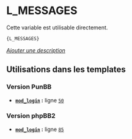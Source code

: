 # L_MESSAGES


Cette variable est utilisable directement.

```html
{L_MESSAGES}
```

[*Ajouter une description*](https://fa-tvars.appspot.com/var/L_MESSAGES)

## Utilisations dans les templates

### Version PunBB
* __[`mod_login`](../tpl/var/punbb/mod_login.md#readme) :__ ligne [`50`](../tpl/src/punbb/mod_login.tpl#L50)

### Version phpBB2
* __[`mod_login`](../tpl/var/subsilver/mod_login.md#readme) :__ ligne [`85`](../tpl/src/subsilver/mod_login.tpl#L85)